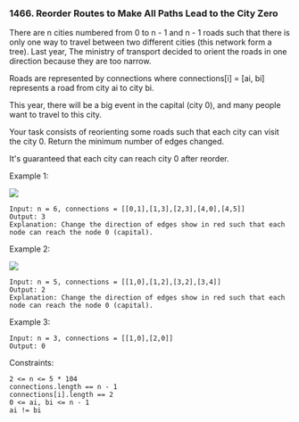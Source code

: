 ### 1466. Reorder Routes to Make All Paths Lead to the City Zero

There are n cities numbered from 0 to n - 1 and n - 1 roads such that there is only one way to travel between two different cities (this network form a tree). Last year, The ministry of transport decided to orient the roads in one direction because they are too narrow.

Roads are represented by connections where connections[i] = [ai, bi] represents a road from city ai to city bi.

This year, there will be a big event in the capital (city 0), and many people want to travel to this city.

Your task consists of reorienting some roads such that each city can visit the city 0. Return the minimum number of edges changed.

It's guaranteed that each city can reach city 0 after reorder.



Example 1:

![](https://assets.leetcode.com/uploads/2020/05/13/sample_1_1819.png)

    Input: n = 6, connections = [[0,1],[1,3],[2,3],[4,0],[4,5]]
    Output: 3
    Explanation: Change the direction of edges show in red such that each node can reach the node 0 (capital).

Example 2:

![](https://assets.leetcode.com/uploads/2020/05/13/sample_2_1819.png)

    Input: n = 5, connections = [[1,0],[1,2],[3,2],[3,4]]
    Output: 2
    Explanation: Change the direction of edges show in red such that each node can reach the node 0 (capital).

Example 3:

    Input: n = 3, connections = [[1,0],[2,0]]
    Output: 0



Constraints:

    2 <= n <= 5 * 104
    connections.length == n - 1
    connections[i].length == 2
    0 <= ai, bi <= n - 1
    ai != bi
